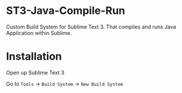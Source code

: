 ST3-Java-Compile-Run
====================

Custom Build System for Sublime Text 3. That compiles and runs Java Application within Sublime.

Installation
============

Open up Sublime Text 3

Go to `Tools` -> `Build System` -> `New Build System`